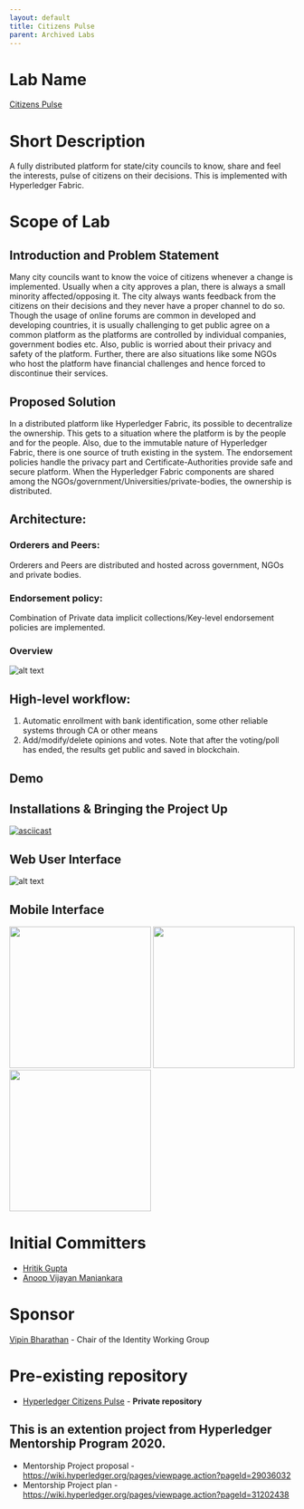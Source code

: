 ```yaml
---
layout: default
title: Citizens Pulse
parent: Archived Labs
---
```

# Lab Name
[Citizens Pulse](https://github.com/hyperledger-labs/citizens-pulse)

# Short Description

A fully distributed platform for state/city councils to know, share and feel the interests, pulse of citizens on their decisions. This is implemented with Hyperledger Fabric.

# Scope of Lab

## Introduction and Problem Statement

Many city councils want to know the voice of citizens whenever a change is implemented. Usually when a city approves a plan, there is always a small minority affected/opposing it. The city always wants feedback from the citizens on their decisions and they never have a proper channel to do so. Though the usage of online forums are common in developed and developing countries, it is usually challenging to get public agree on a common platform as the platforms are controlled by individual companies, government bodies etc. Also, public is worried about their privacy and safety of the platform. Further, there are also situations like some NGOs who host the platform have financial challenges and hence forced to discontinue their services.

## Proposed Solution

In a distributed platform like Hyperledger Fabric, its possible to decentralize the ownership. This gets to a situation where the platform is by the people and for the people. Also, due to the immutable nature of Hyperledger Fabric, there is one source of truth existing in the system. The endorsement policies handle the privacy part and Certificate-Authorities provide safe and secure platform. When the Hyperledger Fabric components are shared among the NGOs/government/Universities/private-bodies, the ownership is distributed.

## Architecture:

### Orderers and Peers:

Orderers and Peers are distributed and hosted across government, NGOs and private bodies.

### Endorsement policy:

Combination of Private data implicit collections/Key-level endorsement policies are implemented.

### Overview

![alt text](../images/citizens-pulse/citizens-pulse-architecture.png)

## High-level workflow:

1. Automatic enrollment with bank identification, some other reliable systems through CA or other means
2. Add/modify/delete opinions and votes. Note that after the voting/poll has ended, the results get public and saved in blockchain.

## Demo

## Installations & Bringing the Project Up

[![asciicast](https://asciinema.org/a/nqKRe8LVBCG94SVoNy18RyiGy.svg)](https://asciinema.org/a/nqKRe8LVBCG94SVoNy18RyiGy)

## Web User Interface

![alt text](../images/citizens-pulse/citizens-pulse-web-demo.gif)

## Mobile Interface

<img src="../images/citizens-pulse/citizens-pulse-mob1.png" width="250"/> <img src="../images/citizens-pulse/citizens-pulse-mob2.png" width="250"/> <img src="../images/citizens-pulse/citizens-pulse-mob3.png" width="250"/>

# Initial Committers

- [Hritik Gupta](https://github.com/hritikgupta)
- [Anoop Vijayan Maniankara](https://github.com/maniankara)

# Sponsor

[Vipin Bharathan](vipinsun@gmail.com) - Chair of the Identity Working Group

# Pre-existing repository

- [Hyperledger Citizens Pulse](https://github.com/maniankara/hyperledger-citizens-pulse) - **Private repository**

## This is an extention project from Hyperledger Mentorship Program 2020.

- Mentorship Project proposal - https://wiki.hyperledger.org/pages/viewpage.action?pageId=29036032
- Mentorship Project plan - https://wiki.hyperledger.org/pages/viewpage.action?pageId=31202438
